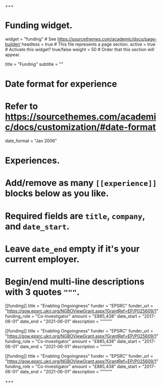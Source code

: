 +++
# Funding widget.
widget = "funding"  # See https://sourcethemes.com/academic/docs/page-builder/
headless = true  # This file represents a page section.
active = true  # Activate this widget? true/false
weight = 50  # Order that this section will appear.

title = "Funding"
subtitle = ""

# Date format for experience
#   Refer to https://sourcethemes.com/academic/docs/customization/#date-format
date_format = "Jan 2006"

# Experiences.
#   Add/remove as many `[[experience]]` blocks below as you like.
#   Required fields are `title`, `company`, and `date_start`.
#   Leave `date_end` empty if it's your current employer.
#   Begin/end multi-line descriptions with 3 quotes `"""`.
[[funding]]
  title = "Enabling Ongoingness"
  funder = "EPSRC"
  funder_url = "https://gow.epsrc.ukri.org/NGBOViewGrant.aspx?GrantRef=EP/P025609/1"
  funding_role = "Co-Investigator"
  amount  = "£885,438"
  date_start = "2017-06-01"
  date_end = "2021-06-01"
  description = """"""

[[funding]]
  title = "Enabling Ongoingness"
  funder = "EPSRC"
  funder_url = "https://gow.epsrc.ukri.org/NGBOViewGrant.aspx?GrantRef=EP/P025609/1"
  funding_role = "Co-Investigator"
  amount  = "£885,438"
  date_start = "2017-06-01"
  date_end = "2021-06-01"
  description = """"""

[[funding]]
  title = "Enabling Ongoingness"
  funder = "EPSRC"
  funder_url = "https://gow.epsrc.ukri.org/NGBOViewGrant.aspx?GrantRef=EP/P025609/1"
  funding_role = "Co-Investigator"
  amount  = "£885,438"
  date_start = "2017-06-01"
  date_end = "2021-06-01"
  description = """"""

+++
